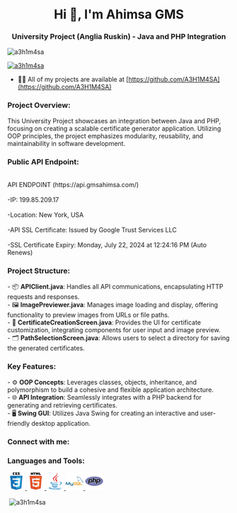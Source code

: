 <h1 align="center">Hi 👋, I'm Ahimsa GMS</h1>
<h3 align="center">University Project (Anglia Ruskin) - Java and PHP Integration</h3>

<p align="left"> <img src="https://komarev.com/ghpvc/?username=a3h1m4sa&label=Profile%20views&color=0e75b6&style=flat" alt="a3h1m4sa" /> </p>
<p align="left"> <a href="https://github.com/ryo-ma/github-profile-trophy"><img src="https://github-profile-trophy.vercel.app/?username=a3h1m4sa" alt="a3h1m4sa" /></a> </p>

- 👨‍💻 All of my projects are available at [https://github.com/A3H1M4SA](https://github.com/A3H1M4SA)

<h3 align="left">Project Overview:</h3>
<p align="left">This University Project showcases an integration between Java and PHP, focusing on creating a scalable certificate generator application. Utilizing OOP principles, the project emphasizes modularity, reusability, and maintainability in software development.</p>

<h3 align="left">Public API Endpoint:</h3>
<p align="left">
  <br> API ENDPOINT (https://api.gmsahimsa.com/)<br>
  <br>-IP: 199.85.209.17<br>
  <br>-Location: New York, USA<br>
  <br>-API SSL Certificate: Issued by Google Trust Services LLC<br>
  <br>-SSL Certificate Expiry: Monday, July 22, 2024 at 12:24:16 PM (Auto Renews)<br>
</p>

<h3 align="left"> Project Structure:</h3>
<p align="left">
- 📦 <b>APIClient.java</b>: Handles all API communications, encapsulating HTTP requests and responses.<br>
- 🖼️ <b>ImagePreviewer.java</b>: Manages image loading and display, offering functionality to preview images from URLs or file paths.<br>
- 📝 <b>CertificateCreationScreen.java</b>: Provides the UI for certificate customization, integrating components for user input and image preview.<br>
- 🗂️ <b>PathSelectionScreen.java</b>: Allows users to select a directory for saving the generated certificates.<br>
</p>


<h3 align="left">Key Features:</h3>
<p align="left">
- ⚙️ <b>OOP Concepts</b>: Leverages classes, objects, inheritance, and polymorphism to build a cohesive and flexible application architecture.<br>
- 🌐 <b>API Integration</b>: Seamlessly integrates with a PHP backend for generating and retrieving certificates.<br>
- 🖥️ <b>Swing GUI</b>: Utilizes Java Swing for creating an interactive and user-friendly desktop application.<br>
</p>

<h3 align="left">Connect with me:</h3>
<p align="left">
</p>

<h3 align="left">Languages and Tools:</h3>
<p align="left"> 
<a href="https://www.w3schools.com/css/" target="_blank" rel="noreferrer"> <img src="https://raw.githubusercontent.com/devicons/devicon/master/icons/css3/css3-original-wordmark.svg" alt="css3" width="40" height="40"/> </a>
<a href="https://www.w3.org/html/" target="_blank" rel="noreferrer"> <img src="https://raw.githubusercontent.com/devicons/devicon/master/icons/html5/html5-original-wordmark.svg" alt="html5" width="40" height="40"/> </a>
<a href="https://www.java.com" target="_blank" rel="noreferrer"> <img src="https://raw.githubusercontent.com/devicons/devicon/master/icons/java/java-original.svg" alt="java" width="40" height="40"/> </a>
<a href="https://www.mysql.com/" target="_blank" rel="noreferrer"> <img src="https://raw.githubusercontent.com/devicons/devicon/master/icons/mysql/mysql-original-wordmark.svg" alt="mysql" width="40" height="40"/> </a>
<a href="https://www.php.net" target="_blank" rel="noreferrer"> <img src="https://raw.githubusercontent.com/devicons/devicon/master/icons/php/php-original.svg" alt="php" width="40" height="40"/> </a>
</p>

<p>&nbsp;<img align="center" src="https://github-readme-stats.vercel.app/api?username=a3h1m4sa&show_icons=true&locale=en" alt="a3h1m4sa" /></p>

